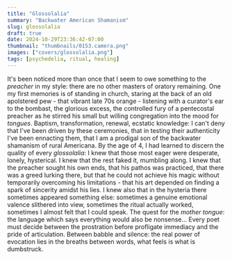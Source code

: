 ```yaml
---
title: "Glossolalia"
summary: "Backwater American Shamanism"
slug: glossolalia
draft: true
date: 2024-10-29T23:36:42-07:00
thumbnail: "thumbnails/0153.camera.png"
images: ["covers/glossolalia.png"]
tags: [psychedelia, ritual, healing]
---
```


It's been noticed more than once that I seem to owe something to the *preacher* in my style: there are no other masters of oratory remaining. One my first memories is of standing in church, staring at the back of an old apolstered pew - that vibrant late 70s orange - listening with a curator's ear to the bombast, the glorious excess, the controlled fury of a pentecostal preacher as he stirred his small but willing congregation into the mood for *tongues*. Baptism, transformation, renewal, ecstatic knowledge: I can't deny that I've been driven by these ceremonies, that in testing their authenticity I've been ennacting them, that I am a prodigal son of the backwater shamanism of rural Americana. By the age of 4, I had learned to discern the quality of every *glossolalia*: I knew that those most eager were desperate, lonely, hysterical. I knew that the rest faked it, mumbling along. I knew that the preacher sought his own ends, that his pathos was practiced, that there was a greed lurking there, but that he could not achieve his magic without temporarily overcoming his limitations - that his art depended on finding a spark of sincerity amidst his lies. I knew also that in the hysteria there sometimes appeared something else: sometimes a genuine emotional valence slithered into view, sometimes the ritual actually worked, sometimes I almost felt that I could speak. The quest for the *mother tongue*: the language which says everything would also be nonsense... Every poet must decide between the prostration before profligate immediacy and the pride of articulation. Between babble and silence: the real power of evocation lies in the breaths between words, what feels is what is dumbstruck.
